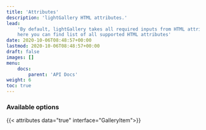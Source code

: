 ```yaml
---
title: 'Attributes'
description: 'lightGallery HTML attributes.'
lead:
    'By default, lightGallery takes all required inputs from HTML attributes,
    here you can find list of all supported HTML attributes'
date: 2020-10-06T08:48:57+00:00
lastmod: 2020-10-06T08:48:57+00:00
draft: false
images: []
menu:
    docs:
        parent: 'API Docs'
weight: 6
toc: true
---
```


### Available options

{{< attributes data="true" interface="GalleryItem">}}
